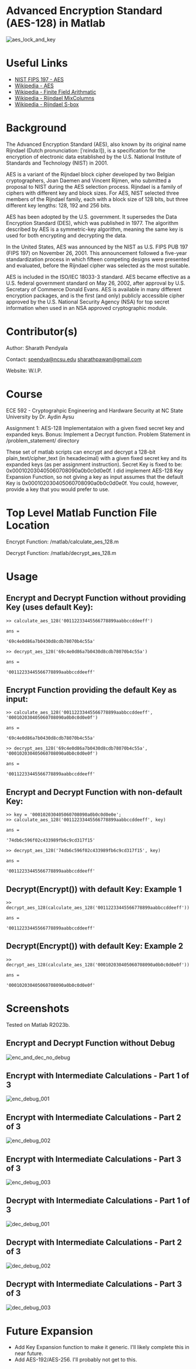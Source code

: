 # Advanced Encryption Standard (AES-128) in Matlab
![aes_lock_and_key](https://github.com/sharathpend/ECE592_Assignment1/blob/main/readme_images/aes.avif)

# Useful Links
* [NIST FIPS 197 - AES](https://nvlpubs.nist.gov/nistpubs/FIPS/NIST.FIPS.197-upd1.pdf)
* [Wikipedia - AES](https://en.wikipedia.org/wiki/Advanced_Encryption_Standard)
* [Wikipedia - Finite Field Arithmatic](https://en.wikipedia.org/wiki/Finite_field_arithmetic)
* [Wikipedia - Rijndael MixColumns](https://en.wikipedia.org/wiki/Rijndael_MixColumns)
* [Wikipedia - Rijndael S-box](https://en.wikipedia.org/wiki/Rijndael_S-box)


# Background
The Advanced Encryption Standard (AES), also known by its original name Rijndael (Dutch pronunciation: [ˈrɛindaːl]), is a specification for the encryption of electronic data established by the U.S. National Institute of Standards and Technology (NIST) in 2001.

AES is a variant of the Rijndael block cipher developed by two Belgian cryptographers, Joan Daemen and Vincent Rijmen, who submitted a proposal to NIST during the AES selection process. Rijndael is a family of ciphers with different key and block sizes. For AES, NIST selected three members of the Rijndael family, each with a block size of 128 bits, but three different key lengths: 128, 192 and 256 bits.

AES has been adopted by the U.S. government. It supersedes the Data Encryption Standard (DES), which was published in 1977. The algorithm described by AES is a symmetric-key algorithm, meaning the same key is used for both encrypting and decrypting the data.

In the United States, AES was announced by the NIST as U.S. FIPS PUB 197 (FIPS 197) on November 26, 2001. This announcement followed a five-year standardization process in which fifteen competing designs were presented and evaluated, before the Rijndael cipher was selected as the most suitable.

AES is included in the ISO/IEC 18033-3 standard. AES became effective as a U.S. federal government standard on May 26, 2002, after approval by U.S. Secretary of Commerce Donald Evans. AES is available in many different encryption packages, and is the first (and only) publicly accessible cipher approved by the U.S. National Security Agency (NSA) for top secret information when used in an NSA approved cryptographic module.


# Contributor(s)
Author: Sharath Pendyala

Contact: spendya@ncsu.edu sharathpawan@gmail.com

Website: W.I.P.


# Course
ECE 592 - Cryptograhpic Engineering and Hardware Security at NC State University by Dr. Aydin Aysu


Assignment 1: AES-128 Implementataion with a given fixed secret key and expanded keys. Bonus: Implement a Decrypt function. Problem Statement in /problem_statement/ directory


These set of matlab scripts can encrypt and decrypt a 128-bit plain_text/cipher_text (in hexadecimal) with a given fixed secret key and its expanded keys (as per assignment instruction). Secret Key is fixed to be: 0x000102030405060708090a0b0c0d0e0f. I did implement AES-128 Key Expansion Function, so not giving a key as input assumes that the default Key is 0x000102030405060708090a0b0c0d0e0f. You could, however, provide a key that you would prefer to use.


# Top Level Matlab Function File Location

Encrypt Function: /matlab/calculate_aes_128.m

Decrypt Function: /matlab/decrypt_aes_128.m


# Usage

## Encrypt and Decrypt Function without providing Key (uses default Key):

	>> calculate_aes_128('00112233445566778899aabbccddeeff')

	ans =

    '69c4e0d86a7b0430d8cdb78070b4c55a'
    
    >> decrypt_aes_128('69c4e0d86a7b0430d8cdb78070b4c55a')

	ans =

    '00112233445566778899aabbccddeeff'


## Encrypt Function providing the default Key as input:

	>> calculate_aes_128('00112233445566778899aabbccddeeff', '000102030405060708090a0b0c0d0e0f')

	ans =

    '69c4e0d86a7b0430d8cdb78070b4c55a'
	
 	>> decrypt_aes_128('69c4e0d86a7b0430d8cdb78070b4c55a', '000102030405060708090a0b0c0d0e0f')

	ans =

    '00112233445566778899aabbccddeeff'


## Encrypt and Decrypt Function with non-default Key:

	>> key = '000102030405060708090a0b0c0d0e0e';
	>> calculate_aes_128('00112233445566778899aabbccddeeff', key)

	ans =

    '74db6c596f02c433989fb6c9cd317f15'
    
	>> decrypt_aes_128('74db6c596f02c433989fb6c9cd317f15', key)

	ans =

    '00112233445566778899aabbccddeeff'

## Decrypt(Encrypt()) with default Key: Example 1

	>> decrypt_aes_128(calculate_aes_128('00112233445566778899aabbccddeeff'))

	ans =

    '00112233445566778899aabbccddeeff'
	

## Decrypt(Encrypt()) with default Key: Example 2

	>> decrypt_aes_128(calculate_aes_128('000102030405060708090a0b0c0d0e0f'))

	ans =

    '000102030405060708090a0b0c0d0e0f'


# Screenshots

Tested on Matlab R2023b.

## Encrypt and Decrypt Function without Debug
![enc_and_dec_no_debug](https://github.com/sharathpend/ECE592_Assignment1/blob/main/results/encrypt_and_decrypt_functions_in_matlab_without_debug.png)

## Encrypt with Intermediate Calculations - Part 1 of 3
![enc_debug_001](https://github.com/sharathpend/ECE592_Assignment1/blob/main/results/encrypt_function_in_matlab_with_debug_001.png)

## Encrypt with Intermediate Calculations - Part 2 of 3
![enc_debug_002](https://github.com/sharathpend/ECE592_Assignment1/blob/main/results/encrypt_function_in_matlab_with_debug_002.png)

## Encrypt with Intermediate Calculations - Part 3 of 3
![enc_debug_003](https://github.com/sharathpend/ECE592_Assignment1/blob/main/results/encrypt_function_in_matlab_with_debug_003.png)

## Decrypt with Intermediate Calculations - Part 1 of 3
![dec_debug_001](https://github.com/sharathpend/ECE592_Assignment1/blob/main/results/decrypt_function_in_matlab_with_debug_001.png)

## Decrypt with Intermediate Calculations - Part 2 of 3
![dec_debug_002](https://github.com/sharathpend/ECE592_Assignment1/blob/main/results/decrypt_function_in_matlab_with_debug_002.png)

## Decrypt with Intermediate Calculations - Part 3 of 3
![dec_debug_003](https://github.com/sharathpend/ECE592_Assignment1/blob/main/results/decrypt_function_in_matlab_with_debug_003.png)



# Future Expansion

* Add Key Expansion function to make it generic. I'll likely complete this in near future.
* Add AES-192/AES-256. I'll probably not get to this.


